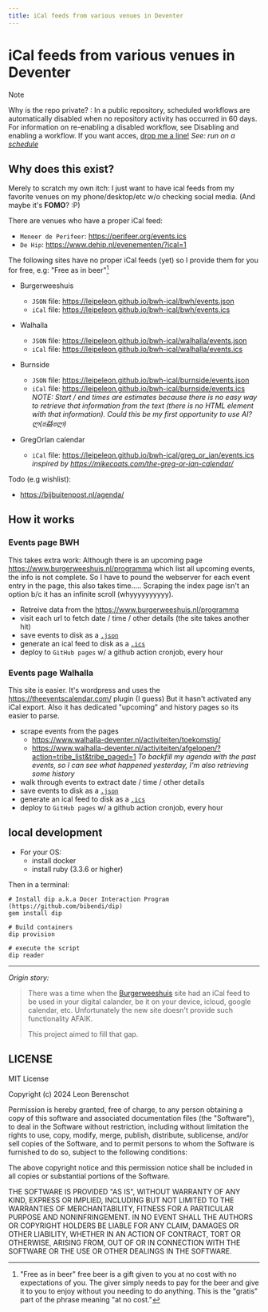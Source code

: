 ```yaml
---
title: iCal feeds from various venues in Deventer
---
```


# iCal feeds from various venues in Deventer

> [!NOTE]
> Why is the repo private?
> : In a public repository, scheduled workflows are automatically disabled when no repository activity has occurred in 60 days. For information on re-enabling a disabled workflow, see Disabling and enabling a workflow.
If you want acces, [drop me a line!](email:leon@wendbaar.nl)
*See: run on a [schedule](https://docs.github.com/en/actions/writing-workflows/choosing-when-your-workflow-runs/events-that-trigger-workflows#schedule)*

## Why does this exist?

Merely to scratch my own itch: I just want to have ical feeds from my favorite venues on my phone/desktop/etc w/o checking social media. (And maybe it's **FOMO**? :P)

There are venues who have a proper iCal feed:

- `Meneer de Perifeer`: <https://perifeer.org/events.ics>
- `De Hip`: <https://www.dehip.nl/evenementen/?ical=1>

The following sites have no proper iCal feeds (yet) so I provide them for you for free, e.g: "Free as in beer"[^free-as-in-beer]

- Burgerweeshuis
  - `JSON` file: <https://leipeleon.github.io/bwh-ical/bwh/events.json>
  - `iCal` file: <https://leipeleon.github.io/bwh-ical/bwh/events.ics>

- Walhalla
  - `JSON` file: <https://leipeleon.github.io/bwh-ical/walhalla/events.json>
  - `iCal` file: <https://leipeleon.github.io/bwh-ical/walhalla/events.ics>

- Burnside
  - `JSON` file: <https://leipeleon.github.io/bwh-ical/burnside/events.json>
  - `iCal` file: <https://leipeleon.github.io/bwh-ical/burnside/events.ics>
  _NOTE: Start / end times are estimates because there is no easy way to retrieve that information from the text (there is no HTML element with that information). Could this be my first opportunity to use AI? ლ(ಠ益ಠლ)_

- GregOrIan calendar
  - `iCal` file: <https://leipeleon.github.io/bwh-ical/greg_or_ian/events.ics>
  _inspired by <https://mikecoats.com/the-greg-or-ian-calendar/>_

Todo (e.g wishlist):

- <https://bijbuitenpost.nl/agenda/>

## How it works

### Events page BWH

This takes extra work: Although there is an upcoming page <https://www.burgerweeshuis.nl/programma> which list all upcoming events, the info is not complete. So I have to pound the webserver for each event entry in the page, this also takes time..... Scraping the index page isn't an option b/c it has an infinite scroll (whyyyyyyyyyy).

- Retreive data from the <https://www.burgerweeshuis.nl/programma>
- visit each url to fetch date / time / other details (the site takes another hit)
- save events to disk as a [`.json`](https://leipeleon.github.io/bwh-ical/bwh/events.json)
- generate an ical feed to disk as a [`.ics`](https://leipeleon.github.io/bwh-ical/bwh/events.json)
- deploy to `GitHub pages` w/ a github action cronjob, every hour

### Events page Walhalla

This site is easier. It's wordpress and uses the <https://theeventscalendar.com/> plugin (I guess) But it hasn't activated any iCal export. Also it has dedicated "upcoming" and history pages so its easier to parse.

- scrape events from the pages
  - <https://www.walhalla-deventer.nl/activiteiten/toekomstig/>
  - <https://www.walhalla-deventer.nl/activiteiten/afgelopen/?action=tribe_list&tribe_paged=1>
  *To backfill my agenda with the past events, so I can see what happened yesterday, I'm also retrieving some history*
- walk through events to extract date / time / other details
- save events to disk as a [`.json`](https://leipeleon.github.io/bwh-ical/walhalla/events.json)
- generate an ical feed to disk as a [`.ics`](https://leipeleon.github.io/bwh-ical/walhalla/events.json)
- deploy to `GitHub pages` w/ a github action cronjob, every hour

## local development

- For your OS:
  - install docker
  - install ruby (3.3.6 or higher)

Then in a terminal:

```shell
# Install dip a.k.a Docer Interaction Program (https://github.com/bibendi/dip)
gem install dip

# Build containers
dip provision

# execute the script
dip reader
```

---

*Origin story:*
> There was a time when the [Burgerweeshuis](https://www.burgerweeshuis.nl) site had an iCal feed to be used in your digital calander, be it on your device, icloud, google calendar, etc. Unfortunately the new site doesn't provide such functionality AFAIK.
>
> This project aimed to fill that gap.

[^free-as-in-beer]:"Free as in beer" free beer is a gift given to you at no cost with no expectations of you. The giver simply needs to pay for the beer and give it to you to enjoy without you needing to do anything. This is the "gratis" part of the phrase meaning "at no cost."

## LICENSE

MIT License

Copyright (c) 2024 Leon Berenschot

Permission is hereby granted, free of charge, to any person obtaining a copy
of this software and associated documentation files (the "Software"), to deal
in the Software without restriction, including without limitation the rights
to use, copy, modify, merge, publish, distribute, sublicense, and/or sell
copies of the Software, and to permit persons to whom the Software is
furnished to do so, subject to the following conditions:

The above copyright notice and this permission notice shall be included in all
copies or substantial portions of the Software.

THE SOFTWARE IS PROVIDED "AS IS", WITHOUT WARRANTY OF ANY KIND, EXPRESS OR
IMPLIED, INCLUDING BUT NOT LIMITED TO THE WARRANTIES OF MERCHANTABILITY,
FITNESS FOR A PARTICULAR PURPOSE AND NONINFRINGEMENT. IN NO EVENT SHALL THE
AUTHORS OR COPYRIGHT HOLDERS BE LIABLE FOR ANY CLAIM, DAMAGES OR OTHER
LIABILITY, WHETHER IN AN ACTION OF CONTRACT, TORT OR OTHERWISE, ARISING FROM,
OUT OF OR IN CONNECTION WITH THE SOFTWARE OR THE USE OR OTHER DEALINGS IN THE
SOFTWARE.

